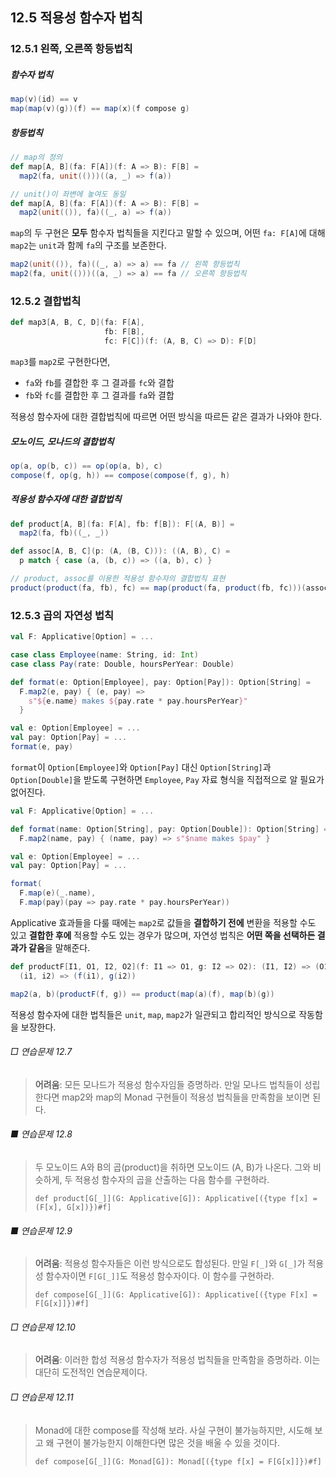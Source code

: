## 12.5 적용성 함수자 법칙

### 12.5.1 왼쪽, 오른쪽 항등법칙

##### 함수자 법칙

```scala
map(v)(id) == v
map(map(v)(g))(f) == map(x)(f compose g)
```

##### 항등법칙

```scala
// map의 정의
def map[A, B](fa: F[A])(f: A => B): F[B] = 
  map2(fa, unit(()))((a, _) => f(a))

// unit()이 좌변에 놓여도 동일
def map[A, B](fa: F[A])(f: A => B): F[B] = 
  map2(unit(()), fa)((_, a) => f(a))
```

`map`의 두 구현은 **모두** 함수자 법칙들을 지킨다고 말할 수 있으며, 어떤 `fa: F[A]`에 대해 `map2`는 `unit`과 함께 `fa`의 구조를 보존한다.

```scala
map2(unit(()), fa)((_, a) => a) == fa // 왼쪽 항등법칙
map2(fa, unit(()))((a, _) => a) == fa // 오른쪽 항등법칙
```

### 12.5.2 결합법칙

```scala
def map3[A, B, C, D](fa: F[A], 
                     fb: F[B], 
                     fc: F[C])(f: (A, B, C) => D): F[D]
```

`map3`를 `map2`로 구현한다면,

- `fa`와 `fb`를 결합한 후 그 결과를 `fc`와 결합
- `fb`와 `fc`를 결합한 후 그 결과를 `fa`와 결합

적용성 함수자에 대한 결합법칙에 따르면 어떤 방식을 따르든 같은 결과가 나와야 한다.

##### 모노이드, 모나드의 결합법칙

```scala
op(a, op(b, c)) == op(op(a, b), c)
compose(f, op(g, h)) == compose(compose(f, g), h)
```

##### 적용성 함수자에 대한 결합법칙

```scala
def product[A, B](fa: F[A], fb: f[B]): F[(A, B)] =
  map2(fa, fb)((_, _))

def assoc[A, B, C](p: (A, (B, C))): ((A, B), C) =
  p match { case (a, (b, c)) => ((a, b), c) }

// product, assoc를 이용한 적용성 함수자의 결합법칙 표현
product(product(fa, fb), fc) == map(product(fa, product(fb, fc)))(assoc)
```

### 12.5.3 곱의 자연성 법칙

```scala
val F: Applicative[Option] = ...

case class Employee(name: String, id: Int)
case class Pay(rate: Double, hoursPerYear: Double)

def format(e: Option[Employee], pay: Option[Pay]): Option[String] = 
  F.map2(e, pay) { (e, pay) =>
    s"${e.name} makes ${pay.rate * pay.hoursPerYear}"
  }

val e: Option[Employee] = ...
val pay: Option[Pay] = ...
format(e, pay)
```

`format`이 `Option[Employee]`와 `Option[Pay]` 대신 `Option[String]`과 `Option[Double]`을 받도록 구현하면 `Employee`, `Pay` 자료 형식을 직접적으로 알 필요가 없어진다.

```scala
val F: Applicative[Option] = ...

def format(name: Option[String], pay: Option[Double]): Option[String] = 
  F.map2(name, pay) { (name, pay) => s"$name makes $pay" }

val e: Option[Employee] = ...
val pay: Option[Pay] = ...

format(
  F.map(e)(_.name),
  F.map(pay)(pay => pay.rate * pay.hoursPerYear))
```

Applicative 효과들을 다룰 때에는 `map2`로 값들을 **결합하기 전에** 변환을 적용할 수도 있고 **결합한 후에** 적용할 수도 있는 경우가 많으며, 자연성 법칙은 **어떤 쪽을 선택하든 결과가 같음**을 말해준다.

```scala
def productF[I1, O1, I2, O2](f: I1 => O1, g: I2 => O2): (I1, I2) => (O1, O2) =
  (i1, i2) => (f(i1), g(i2))

map2(a, b)(productF(f, g)) == product(map(a)(f), map(b)(g))
```

적용성 함수자에 대한 법칙들은 `unit`, `map`, `map2`가 일관되고 합리적인 방식으로 작동함을 보장한다.

###### □ 연습문제 12.7

> **어려움**: 모든 모나드가 적용성 함수자임들 증명하라. 만일 모나드 법칙들이 성립한다면 map2와 map의 Monad 구현들이 적용성 법칙들을 만족함을 보이면 된다.

###### ■ 연습문제 12.8

> 두 모노이드 A와 B의 곱(product)을 취하면 모노이드 (A, B)가 나온다. 그와 비슷하게, 두 적용성 함수자의 곱을 산출하는 다음 함수를 구현하라.
> 
> `def product[G[_]](G: Applicative[G]): Applicative[({type f[x] = (F[x], G[x])})#f]`

###### ■ 연습문제 12.9

> **어려움**: 적용성 함수자들은 이런 방식으로도 합성된다. 만일 `F[_]`와 `G[_]`가 적용성 함수자이면 `F[G[_]]`도 적용성 함수자이다. 이 함수를 구현하라.
> 
> `def compose[G[_]](G: Applicative[G]): Applicative[({type F[x] = F[G[x]]})#f]`

###### □ 연습문제 12.10

> **어려움**: 이러한 합성 적용성 함수자가 적용성 법칙들을 만족함을 증명하라. 이는 대단히 도전적인 연습문제이다. 

###### □ 연습문제 12.11

> Monad에 대한 compose를 작성해 보라. 사실 구현이 불가능하지만, 시도해 보고 왜 구현이 불가능한지 이해한다면 많은 것을 배울 수 있을 것이다.
> 
> `def compose[G[_]](G: Monad[G]): Monad[({type f[x] = F[G[x]]})#f]`

